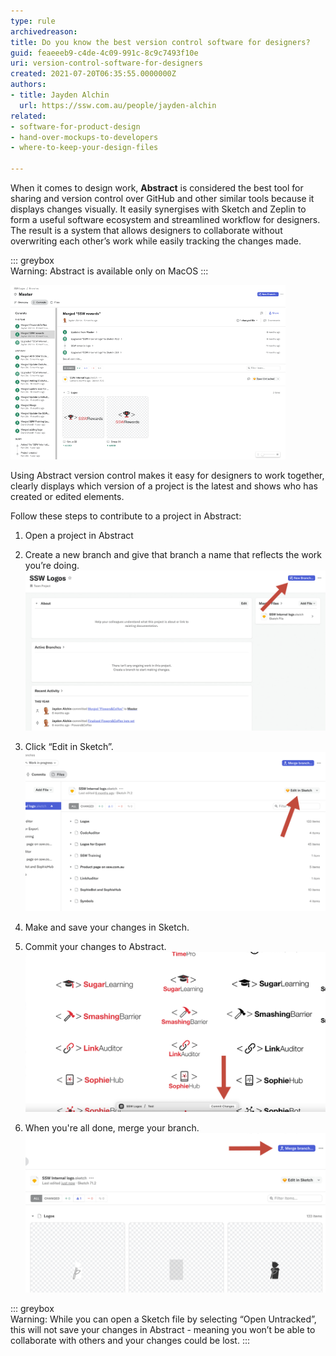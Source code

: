 ```yaml
---
type: rule
archivedreason:
title: Do you know the best version control software for designers?
guid: feaeeeb9-c4de-4c09-991c-8c9c7493f10e
uri: version-control-software-for-designers
created: 2021-07-20T06:35:55.0000000Z
authors:
- title: Jayden Alchin
  url: https://ssw.com.au/people/jayden-alchin
related:
- software-for-product-design
- hand-over-mockups-to-developers
- where-to-keep-your-design-files

---
```


When it comes to design work, **Abstract** is considered the best tool for sharing and version control over GitHub and other similar tools because 
it displays changes visually. It easily synergises with Sketch and Zeplin to form a useful software ecosystem and streamlined workflow for designers. 
The result is a system that allows designers to collaborate without overwriting each other’s work while easily tracking the changes made. 

<!--endintro-->

::: greybox  
Warning: Abstract is available only on MacOS
:::

![Figure: Abstract includes all the tools for smooth collaboration](abstract-screen.png)

Using Abstract version control makes it easy for designers to work together, clearly displays which version of a project is the latest and 
shows who has created or edited elements.

Follow these steps to contribute to a project in Abstract: 

1.	Open a project in Abstract 
2.	Create a new branch and give that branch a name that reflects the work you’re doing.
![Figure: New Branch button](Abstract-Step2.jpg)

3.	Click “Edit in Sketch”.
![Figure: Click to open the project in Sketch](Abstract-Step3.jpg)

4.	Make and save your changes in Sketch. 
5.	Commit your changes to Abstract.
![Figure: The 'Commit Changes' popup bar and button](Abstract-Step5.jpg)

6. When you're all done, merge your branch.
![Figure: The 'Merge Branch' button](Abstract-Step6.jpg)

::: greybox  
Warning: While you can open a Sketch file by selecting “Open Untracked”, this will not save your changes in Abstract - meaning you won’t be able to collaborate with others and your changes could be lost.
:::
